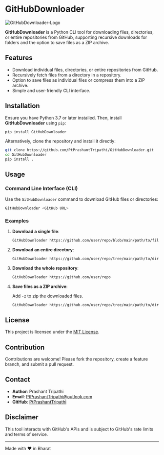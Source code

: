 # GitHubDownloader

![GitHubDownloader-Logo](https://raw.githubusercontent.com/PtPrashantTripathi/GitHubDownloader/refs/heads/main/.github/GitHubDownloader-Logo.webp)

**GitHubDownloader** is a Python CLI tool for downloading files, directories, or entire repositories from GitHub, supporting recursive downloads for folders and the option to save files as a ZIP archive.

## Features

- Download individual files, directories, or entire repositories from GitHub.
- Recursively fetch files from a directory in a repository.
- Option to save files as individual files or compress them into a ZIP archive.
- Simple and user-friendly CLI interface.

## Installation

Ensure you have Python 3.7 or later installed. Then, install **GitHubDownloader** using `pip`:

```bash
pip install GitHubDownloader
```

Alternatively, clone the repository and install it directly:

```bash
git clone https://github.com/PtPrashantTripathi/GitHubDownloader.git
cd GitHubDownloader
pip install .
```

## Usage

### Command Line Interface (CLI)

Use the `GitHubDownloader` command to download GitHub files or directories:

```bash
GitHubDownloader <GitHub URL>
```

### Examples

1. **Download a single file**:
   ```bash
   GitHubDownloader https://github.com/user/repo/blob/main/path/to/file.txt
   ```

2. **Download an entire directory**:
   ```bash
   GitHubDownloader https://github.com/user/repo/tree/main/path/to/directory
   ```

3. **Download the whole repository**:
   ```bash
   GitHubDownloader https://github.com/user/repo
   ```

4. **Save files as a ZIP archive**:

   Add `-z` to zip the downloaded files.
   ```bash
   GitHubDownloader https://github.com/user/repo/tree/main/path/to/directory -z
   ```   

## License

This project is licensed under the [MIT License](https://opensource.org/licenses/MIT).

## Contribution

Contributions are welcome! Please fork the repository, create a feature branch, and submit a pull request.

## Contact

- **Author**: Prashant Tripathi  
- **Email**: [PtPrashantTripathi@outlook.com](mailto:PtPrashantTripathi@outlook.com)  
- **GitHub**: [PtPrashantTripathi](https://github.com/PtPrashantTripathi)

## Disclaimer

This tool interacts with GitHub's APIs and is subject to GitHub's rate limits and terms of service.

---

Made with ❤️ in Bharat
